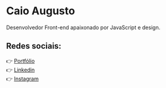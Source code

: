 # Caio Augusto

Desenvolvedor Front-end apaixonado por JavaScript e design.


## Redes sociais:
👉 [Portfólio](https://caiohtml.com)  <br>
👉 [Linkedin](https://www.linkedin.com/in/caio-augustoo/) <br>
👉 [Instagram](https://www.instagram.com/caio.skt2k/)
